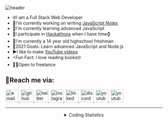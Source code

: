 ![header](https://capsule-render.vercel.app/api?type=waving&color=gradient&height=400&section=header&text=Hey%20there👋!%20I%20am%20Hargun%20😎&fontSize=57&reversal=true&desc=I%20am%20a%20passionate%20programmer%20and%20a%20student&animation=fadeIn&descSize=26&descAlignY=62&section=header)

<!-- ## I'm a passionate programmer and a student -->
- 🌐I am a Full Stack Web Developer
- 📝I'm currently working on writing [JavaScript Notes](https://github.com/hamiecod/JavaScript-Notes)
- 🌱I'm currently learning advanced JavaScript
- 🤝I participate in [Hackathons](https://devpost.to/hamiecod) when I have time⌚
- 🏫I'm currently a 14 year old highschool freshman
- 🥅2021 Goals: Learn advanced JavaScript and Node.js
- ▶I like to make [YouTube videos](https://www.youtube.com/channel/UCzWNO-tOdLdPECcy1OUU91Q)
- ⚡Fun Fact: I love reading books🤓
- 👨‍💻Open to freelance

## 📧Reach me via:
<a style="margin:0px 2px;" href="mailto:hargunbeersingh@gmail.com">
    <img width="40px" height="40px" src="https://upload.wikimedia.org/wikipedia/commons/thumb/e/ec/Circle-icons-mail.svg/1200px-Circle-icons-mail.svg.png" alt="email">
</a>

<a style="margin:0px 2px;" href="https://github.com/hamiecod">
    <img width="40px" height="40px" src="https://cdn.iconscout.com/icon/free/png-512/github-154-675675.png" alt="github">
</a>

<a style="margin:0px 2px;" href="https://twitter.com/hargunbeer">
    <img width="40px" height="40px" src="https://www.iconpacks.net/icons/2/free-twitter-logo-icon-2429-thumb.png" alt="twitter">
</a>

<a style="margin:0px 2px;" href="https://instagram.com/simplesttech">
    <img width="40px" height="40px" src="https://upload.wikimedia.org/wikipedia/commons/thumb/a/a5/Instagram_icon.png/1024px-Instagram_icon.png" alt="instagram">
</a>

<a style="margin:0px 2px;" href="https://www.linkedin.com/in/hargunbeer-singh-8735bb20a/">
    <img width="40px" height="40px" src="https://image.flaticon.com/icons/png/512/174/174857.png" alt="linked in">
</a>

<a style="margin:0px 2px;" href="https://discordapp.com/users/814723506909741097/">
    <img width="40px" height="40px" src="https://www.freepnglogos.com/uploads/discord-logo-png/discord-logo-logodownload-download-logotipos-1.png" alt="discord">
</a>

<a style="margin:0px 2px;" href="https://www.youtube.com/channel/UCzWNO-tOdLdPECcy1OUU91Q">
    <img width="40px" height="40px" src="https://www.freeiconspng.com/uploads/hd-youtube-logo-png-transparent-background-20.png" alt="youtube">
</a>

<a style="margin:0px 2px;" href="https://reddit.com/user/hamiecod">
    <img width="40px" height="40px" src="https://logodownload.org/wp-content/uploads/2018/02/reddit-logo-16.png" alt="youtube">
</a>
<hr>

<details align="center">
    <summary>Coding Statistics</summary>
    <img style="margin-top: 10px" src="https://github-readme-stats.vercel.app/api?username=hamiecod&theme=gradient&show_icons=true&count_private=true"><br>
    <img style="margin-top: 10px" src="https://github-readme-stats.vercel.app/api/top-langs/?username=hamiecod"><br>
    <img style="border-radius:10px" width="600px" height="600px" style="margin-top: 10px" src="https://wakatime.com/share/@hamiecod/a84d501c-948a-4bf7-a110-a062de023364.svg"><br>
    <img style="margin-top: 10px" src="https://github-readme-stats.vercel.app/api/wakatime?username=hamiecod&layout=compact"><br>
</details>